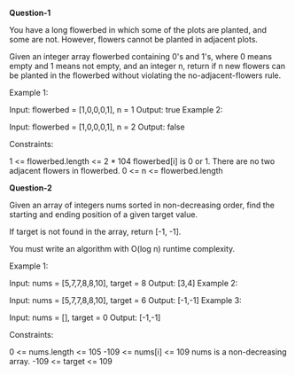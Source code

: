   **Question-1**

You have a long flowerbed in which some of the plots are planted, and some are not. However, flowers cannot be planted in adjacent plots.

Given an integer array flowerbed containing 0's and 1's, where 0 means empty and 1 means not empty, and an integer n, return if n new flowers can be planted in the flowerbed without violating the no-adjacent-flowers rule.

 

Example 1:

Input: flowerbed = [1,0,0,0,1], n = 1
Output: true
Example 2:

Input: flowerbed = [1,0,0,0,1], n = 2
Output: false
 

Constraints:

1 <= flowerbed.length <= 2 * 104
flowerbed[i] is 0 or 1.
There are no two adjacent flowers in flowerbed.
0 <= n <= flowerbed.length


**Question-2**


Given an array of integers nums sorted in non-decreasing order, find the starting and ending position of a given target value.

If target is not found in the array, return [-1, -1].

You must write an algorithm with O(log n) runtime complexity.

 

Example 1:

Input: nums = [5,7,7,8,8,10], target = 8
Output: [3,4]
Example 2:

Input: nums = [5,7,7,8,8,10], target = 6
Output: [-1,-1]
Example 3:

Input: nums = [], target = 0
Output: [-1,-1]
 

Constraints:

0 <= nums.length <= 105
-109 <= nums[i] <= 109
nums is a non-decreasing array.
-109 <= target <= 109
